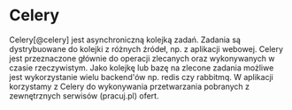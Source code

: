 # Celery

Celery[@celery] jest asynchroniczną kolejką zadań.
Zadania są dystrybuowane do kolejki z różnych źródeł, np. z aplikacji webowej.
Celery jest przeznaczone głównie do operacji zlecanych oraz wykonywanych w
czasie rzeczywistym. Jako kolejkę lub bazę na zlecone zadania możliwe jest
wykorzystanie wielu backend'ów np. redis czy rabbitmq.
W aplikacji korzystamy z Celery do wykonywania przetwarzania pobranych z
zewnętrznych serwisów (pracuj.pl) ofert.
